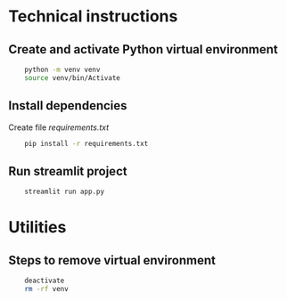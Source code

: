 # Technical instructions

## Create and activate Python virtual environment
```bash
    python -m venv venv
    source venv/bin/Activate
```

## Install dependencies
Create file *requirements.txt*

```bash
    pip install -r requirements.txt
```

## Run streamlit project

```bash
    streamlit run app.py 
```


# Utilities
## Steps to remove virtual environment
```bash
    deactivate
    rm -rf venv
```